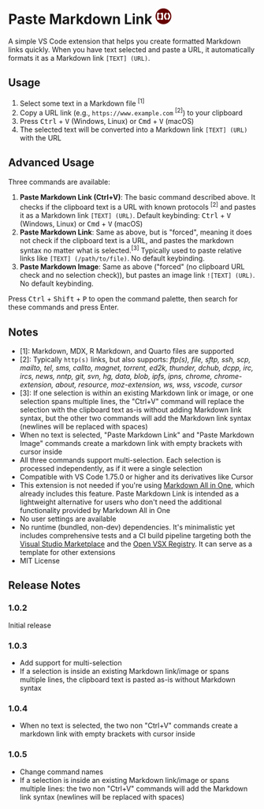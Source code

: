 # Paste Markdown Link <img width="32" src="icon.png">

A simple VS Code extension that helps you create formatted Markdown links quickly. When you have text selected and paste a URL, it automatically formats it as a Markdown link `[TEXT] (URL)`.

## Usage

1. Select some text in a Markdown file <sup>[1]</sup>
2. Copy a URL link (e.g., `https://www.example.com` <sup>[2]</sup>) to your clipboard
3. Press <kbd>Ctrl</kbd> + <kbd>V</kbd> (Windows, Linux) or <kbd>Cmd</kbd> + <kbd>V</kbd> (macOS)
4. The selected text will be converted into a Markdown link `[TEXT] (URL)` with the URL

## Advanced Usage

Three commands are available:

1. **Paste Markdown Link (Ctrl+V)**: The basic command described above. It checks if the clipboard text is a URL with known protocols <sup>[2]</sup> and pastes it as a Markdown link `[TEXT] (URL)`. Default keybinding: <kbd>Ctrl</kbd> + <kbd>V</kbd> (Windows, Linux) or <kbd>Cmd</kbd> + <kbd>V</kbd> (macOS)
2. **Paste Markdown Link**: Same as above, but is "forced", meaning it does not check if the clipboard text is a URL, and pastes the markdown syntax no matter what is selected.<sup>[3]</sup> Typically used to paste relative links like `[TEXT] (/path/to/file)`. No default keybinding.
3. **Paste Markdown Image**: Same as above ("forced" (no clipboard URL check and no selection check)), but pastes an image link `![TEXT] (URL)`. No default keybinding.

Press <kbd>Ctrl</kbd> + <kbd>Shift</kbd> + <kbd>P</kbd> to open the command palette, then search for these commands and press Enter.

## Notes

- [1]: Markdown, MDX, R Markdown, and Quarto files are supported
- [2]: Typically `http(s)` links, but also supports: _ftp(s), file, sftp, ssh, scp, mailto, tel, sms, callto, magnet, torrent, ed2k, thunder, dchub, dcpp, irc, ircs, news, nntp, git, svn, hg, data, blob, ipfs, ipns, chrome, chrome-extension, about, resource, moz-extension, ws, wss, vscode, cursor_
- [3]: If one selection is within an existing Markdown link or image, or one selection spans multiple lines, the "Ctrl+V" command will replace the selection with the clipboard text as-is without adding Markdown link syntax, but the other two commands will add the Markdown link syntax (newlines will be replaced with spaces)
- When no text is selected, "Paste Markdown Link" and "Paste Markdown Image" commands create a markdown link with empty brackets with cursor inside
- All three commands support multi-selection. Each selection is processed independently, as if it were a single selection
- Compatible with VS Code 1.75.0 or higher and its derivatives like Cursor
- This extension is not needed if you're using [Markdown All in One](https://marketplace.visualstudio.com/items?itemName=yzhang.markdown-all-in-one), which already includes this feature. Paste Markdown Link is intended as a lightweight alternative for users who don't need the additional functionality provided by Markdown All in One
- No user settings are available
- No runtime (bundled, non-dev) dependencies. It's minimalistic yet includes comprehensive tests and a CI build pipeline targeting both the [Visual Studio Marketplace](https://marketplace.visualstudio.com/items?itemName=tomchen.paste-markdown-link) and the [Open VSX Registry](https://open-vsx.org/extension/tomchen/paste-markdown-link). It can serve as a template for other extensions
- MIT License

## Release Notes

### 1.0.2

Initial release

### 1.0.3

- Add support for multi-selection
- If a selection is inside an existing Markdown link/image or spans multiple lines, the clipboard text is pasted as-is without Markdown syntax

### 1.0.4

- When no text is selected, the two non "Ctrl+V" commands create a markdown link with empty brackets with cursor inside

### 1.0.5

- Change command names
- If a selection is inside an existing Markdown link/image or spans multiple lines: the two non "Ctrl+V" commands will add the Markdown link syntax (newlines will be replaced with spaces)
